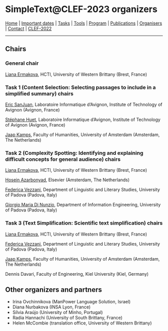 # SimpleText@CLEF-2023 organizers

[Home](./) | [Important dates](./dates) | [Tasks](./tasks)  | [Tools](./tools) | 
[Program](./program) | [Publications](./publications) | [Organisers](./organisers) | [Contact](./contact) | [CLEF-2022](https://simpletext-project.com/2022/clef/en/)

---

## Chairs

### General chair
[Liana Ermakova](https://nouveau.univ-brest.fr/hcti/fr/membre/liana-ermakova), HCTI, University of Western Brittany (Brest, France)

### Task 1 (Content Selection: Selecting passages to include in a simplified summary) chairs
[Eric SanJuan](https://termwatch.es/), Laboratoire Informatique d’Avignon, Institute of Technology of Avignon (Avignon, France)

[Stéphane Huet](https://cv.archives-ouvertes.fr/shuet), Laboratoire Informatique d’Avignon, Institute of Technology of Avignon (Avignon, France)

[Jaap Kamps](https://e.humanities.uva.nl/), Faculty of Humanities, University of Amsterdam (Amsterdam, The Netherlands)

### Task 2 (Complexity Spotting: Identifying and explaining difficult concepts for general audience) chairs
[Liana Ermakova](https://nouveau.univ-brest.fr/hcti/fr/membre/liana-ermakova), HCTI, University of Western Brittany (Brest, France)

[Hosein Azarbonyad](https://scholar.google.com/citations?user=JHL38zQAAAAJ&hl=en), Elsevier (Amsterdam, The Netherlands)

[Federica Vezzani](https://www.dei.unipd.it/~vezzanif/), Department of Linguistic and Literary Studies, University of Padova (Padova, Italy)

[Giorgio Maria Di Nunzio](https://www.dei.unipd.it/~dinunzio/MyAcademicPage/Welcome.html), Department of Information Engineering, University of Padova (Padova, Italy)

### Task 3 (Text Simplification: Scientific text simplification) chairs
[Liana Ermakova](https://nouveau.univ-brest.fr/hcti/fr/membre/liana-ermakova), HCTI, University of Western Brittany (Brest, France)

[Federica Vezzani](https://www.dei.unipd.it/~vezzanif/), Department of Linguistic and Literary Studies, University of Padova (Padova, Italy)

[Jaap Kamps](https://e.humanities.uva.nl/), Faculty of Humanities, University of Amsterdam (Amsterdam, The Netherlands)

Dennis Davari, Faculty of Engineering, Kiel University (Kiel, Germany)

## Other organizers and partners

* Irina Ovchinnikova (ManPower Language Solution, Israel)
* Diana Nurbakova (INSA Lyon, France)
* Sílvia Araújo (University of Minho, Portugal)
* Radia Hannachi (University of South Brittany, France)
* Helen McCombie (translation office, University of Western Brittany)
